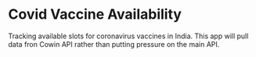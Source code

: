 # Covid Vaccine Availability
Tracking available slots for coronavirus vaccines in India. This app will pull data fron Cowin API rather than putting pressure on the main API.
